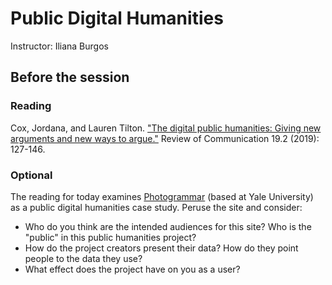 # Public Digital Humanities
Instructor: Iliana Burgos

## Before the session

### Reading

Cox, Jordana, and Lauren Tilton. ["The digital public humanities: Giving new arguments and new ways to argue."](https://discovery-ebsco-com.proxy.library.cornell.edu/linkprocessor/plink?id=4d593ebf-f86c-33c1-b572-6d055b321337) Review of Communication 19.2 (2019): 127-146.

### Optional

The reading for today examines [Photogrammar](https://photogrammar.org/maps) (based at Yale University) as a public digital humanities case study. Peruse the site and consider:
* Who do you think are the intended audiences for this site? Who is the "public" in this public humanities project?
* How do the project creators present their data? How do they point people to the data they use?
* What effect does the project have on you as a user? 
